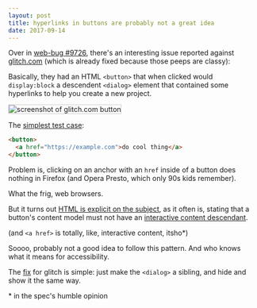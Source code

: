 ```yaml
---
layout: post
title: hyperlinks in buttons are probably not a great idea
date: 2017-09-14
---
```


Over in [web-bug #9726][webbug], there's an interesting issue reported against [glitch.com][glitch] (which is already fixed because those peeps are classy):

Basically, they had an HTML `<button>` that when clicked would `display:block` a descendent `<dialog>` element that contained some hyperlinks to help you create a new project.

<img src="https://miketaylr.com/posts/assets/glitch.png" style="border: 1px solid #ccc;" alt="screenshot of glitch.com button">

The [simplest test case][demo]:

```html
<button>
  <a href="https://example.com">do cool thing</a>
</button>
```

Problem is, clicking on an anchor with an `href` inside of a button does nothing in Firefox (and Opera Presto, which only 90s kids remember).

What the frig, web browsers.

But it turns out [HTML is explicit on the subject][html], as it often is, stating that a button's content model must not have an [interactive content descendant][int].

(and `<a href>` is totally, like, interactive content, itsho\*)

Soooo, probably not a good idea to follow this pattern. And who knows what it means for accessibility.

The [fix][bugfix] for glitch is simple: just make the `<dialog>` a sibling, and hide and show it the same way.

\* in the spec's humble opinion

[webbug]: https://github.com/webcompat/web-bugs/issues/9726
[bugfix]: https://github.com/jennschiffer/glitch-community-backup/commit/7dacbd655f959696cc92d2551fe5f726777f6765#diff-97f07c36526b064b52160867e14df866R6
[glitch]: https://glitch.com
[html]: https://html.spec.whatwg.org/multipage/form-elements.html#the-button-element
[int]: https://html.spec.whatwg.org/multipage/dom.html#interactive-content-2
[demo]: https://miketaylr.com/bzla/button-link.html